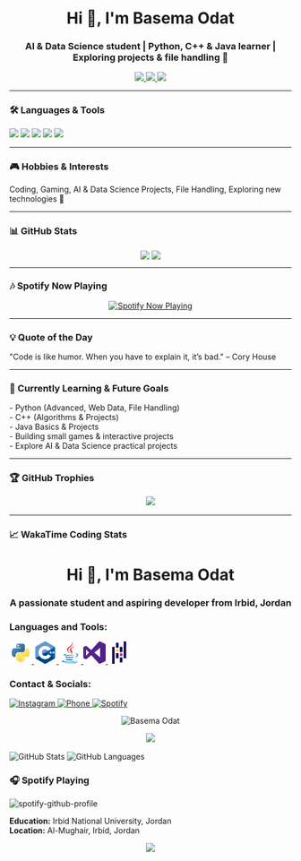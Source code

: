 <!-- Visitor Counter -->
<p align="center">
</p>

<h1 align="center">Hi 👋, I'm Basema Odat</h1>
<h3 align="center">AI & Data Science student | Python, C++ & Java learner | Exploring projects & file handling 🚀</h3>

<p align="center">
  <a href="https://www.instagram.com/rawandatt/">
    <img src="https://img.shields.io/badge/Instagram-%40rawandatt-E4405F?style=for-the-badge&logo=instagram&logoColor=white"/>
  </a>
  <a href="tel:+962799453469">
    <img src="https://img.shields.io/badge/Phone-%2B962799453469-25D366?style=for-the-badge&logo=whatsapp&logoColor=white"/>
  </a>
  <a href="https://github.com/BasemaOdat">
    <img src="https://img.shields.io/badge/GitHub-BasemaOdat-181717?style=for-the-badge&logo=github&logoColor=white"/>
  </a>
</p>

---

<h3 align="left">🛠️ Languages & Tools</h3>
<p align="left">
  <img src="https://img.shields.io/badge/-Python-3776AB?style=flat-square&logo=python&logoColor=white"/>
  <img src="https://img.shields.io/badge/-C++-00599C?style=flat-square&logo=c%2B%2B&logoColor=white"/>
  <img src="https://img.shields.io/badge/-Java-F7DF1E?style=flat-square&logo=java&logoColor=white"/>
  <img src="https://img.shields.io/badge/-VS%20Code-007ACC?style=flat-square&logo=visual-studio-code&logoColor=white"/>
  <img src="https://img.shields.io/badge/-Pandas-150458?style=flat-square&logo=pandas&logoColor=white"/>
</p>

---

<h3 align="left">🎮 Hobbies & Interests</h3>
<p align="left">
  Coding, Gaming, AI & Data Science Projects, File Handling, Exploring new technologies 🚀
</p>

---

<h3 align="left">📊 GitHub Stats</h3>
<p align="center">
  <img align="center" src="https://github-readme-stats.vercel.app/api?username=BasemaOdat&show_icons=true&theme=dark&count_private=true" />
  <img align="center" src="https://github-readme-stats.vercel.app/api/top-langs/?username=BasemaOdat&layout=compact&theme=dark" />
</p>

---

<h3 align="left">🎶 Spotify Now Playing</h3>
<p align="center">
  <a href="https://open.spotify.com/track/3rq5w4bQGigXOfdN30ATJt?si=3dc531731b8041b1">
    <img src="https://spotify-github-profile.vercel.app/api/view?uid=31p7obu2jqydrv2fppylcmsors5i&cover_image=true&theme=novatorem&show_offline=true&background_color=121212&bar_color=53b14f&bar_color_cover=false" alt="Spotify Now Playing"/>
  </a>
</p>

---

<h3 align="left">💡 Quote of the Day</h3>
<p align="left">
  "Code is like humor. When you have to explain it, it’s bad." – Cory House
</p>

---

<h3 align="left">🚀 Currently Learning & Future Goals</h3>
<p align="left">
  - Python (Advanced, Web Data, File Handling) <br>
  - C++ (Algorithms & Projects) <br>
  - Java Basics & Projects <br>
  - Building small games & interactive projects <br>
  - Explore AI & Data Science practical projects
</p>

---

<h3 align="left">🏆 GitHub Trophies</h3>
<p align="center">
  <img src="https://github-profile-trophy.vercel.app/?username=BasemaOdat&theme=onedark&column=-1" />
</p>

---

<h3 align="left">📈 WakaTime Coding Stats</h3>


<h1 align="center">Hi 👋, I'm Basema Odat</h1>
<h3 align="center">A passionate student and aspiring developer from Irbid, Jordan</h3>

<h3 align="left">Languages and Tools:</h3>
<p align="left">
  <a href="https://www.python.org" target="_blank"> <img src="https://raw.githubusercontent.com/devicons/devicon/master/icons/python/python-original.svg" alt="python" width="40" height="40"/> </a>
  <a href="https://www.cplusplus.com/" target="_blank"> <img src="https://raw.githubusercontent.com/devicons/devicon/master/icons/cplusplus/cplusplus-original.svg" alt="cplusplus" width="40" height="40"/> </a>
  <a href="https://www.java.com" target="_blank"> <img src="https://raw.githubusercontent.com/devicons/devicon/master/icons/java/java-original.svg" alt="java" width="40" height="40"/> </a>
  <a href="https://visualstudio.microsoft.com/" target="_blank"> <img src="https://raw.githubusercontent.com/devicons/devicon/master/icons/visualstudio/visualstudio-plain.svg" alt="visualstudio" width="40" height="40"/> </a>
  <a href="https://pandas.pydata.org/" target="_blank"> <img src="https://raw.githubusercontent.com/devicons/devicon/master/icons/pandas/pandas-original.svg" alt="pandas" width="40" height="40"/> </a>
</p>

<h3 align="left">Contact & Socials:</h3>
<p align="left">
  <a href="https://www.instagram.com/rawandatt" target="_blank">
    <img alt="Instagram" width="40px" src="https://cdn.jsdelivr.net/gh/simple-icons/simple-icons/icons/instagram.svg" />
  </a>
  <a href="tel:+962799453469" target="_blank">
    <img alt="Phone" width="40px" src="https://cdn-icons-png.flaticon.com/512/597/597177.png" />
  </a>
  <a href="https://open.spotify.com/track/3rq5w4bQGigXOfdN30ATJt?si=3dc531731b8041b1" target="_blank">
    <img alt="Spotify" width="40px" src="https://cdn.jsdelivr.net/gh/simple-icons/simple-icons/icons/spotify.svg" />
  </a>
</p>

<p align="center">
  <img src="https://socialify.git.ci/BasemaOdat/BasemaOdat/image?font=Source%20Code%20Pro&forks=1&issues=1&language=1&name=1&owner=1&pattern=Plus&pulls=1&stargazers=1&theme=Dark" alt="Basema Odat" width="700" height="300" />
</p>

<p align="center">
  <img src="https://github-profile-trophy.vercel.app/?username=BasemaOdat&theme=onedark&column=-1" />
</p>

<!-- WakaTime / GitHub Stats -->
![GitHub Stats](https://github-readme-stats.vercel.app/api?username=BasemaOdat&bg_color=30,e96443,904e95&title_color=fff&text_color=fff)
![GitHub Languages](https://github-readme-stats.vercel.app/api/top-langs/?username=BasemaOdat&layout=compact&theme=radical)

### 🎧 Spotify Playing
![spotify-github-profile](https://spotify-github-profile.kittinanx.com/api/view?uid=31p7obu2jqydrv2fppylcmsors5i&cover_image=true&theme=novatorem&show_offline=true)

**Education:** Irbid National University, Jordan  
**Location:** Al-Mughair, Irbid, Jordan  

<p align="center">
  <img src="https://capsule-render.vercel.app/api?type=waving&color=gradient&height=60&section=footer"/>
</p>
